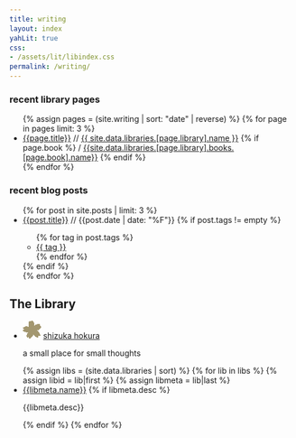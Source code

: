 ```yaml
---
title: writing
layout: index
yahLit: true
css: 
- /assets/lit/libindex.css
permalink: /writing/
---
```


<div class="latestposts">
  <h3>recent library pages</h3>
  <ul>
    {% assign pages = (site.writing | sort: "date" | reverse) %}
    {% for page in pages limit: 3 %}
    <li><a class="postlink" href="{{page.url}}">{{page.title}}</a>
      <span class="postinfo">
      // <span class="lib"><a href="/writing/{{page.library}}/">{{ site.data.libraries.[page.library].name }}</a></span>
        {% if page.book %}
        / <span class="book"><a href="/writing/{{page.library}}/#{{page.book}}">{{site.data.libraries.[page.library].books.[page.book].name}}</a></span>
        {% endif %}
      </span>
    </li>
    {% endfor %}
  </ul>
</div>

<div class="latestposts">
  <h3>recent blog posts</h3>
  <ul>
    {% for post in site.posts | limit: 3 %}
    <li><a class="postlink" href="{{post.url}}">{{post.title}}</a>
    <span class="postinfo"> // <span class="date">{{post.date | date: "%F"}}</span>
      {% if post.tags != empty %}
        <ul class="tags">
        {% for tag in post.tags %}
        <li><a href="/writing/blog/tags/#{{tag}}">{{ tag }}</a></li>
        {% endfor %}
        </ul>
      {% endif %}
    </span>
    </li>
    {% endfor %}
  </ul>
</div>

<div class="libindex">
    <h2>The Library</h2>
    <ul>
      <li>
        <img src="/assets/lit/icon-sakura_x32.png" class="floatleft noborder" />
        <a class="liblink" href="/writing/blog/">shizuka hokura</a>
        <p class="libinfo">a small place for small thoughts</p>
      </li>
      {% assign libs = (site.data.libraries | sort) %}
      {% for lib in libs %}
      {% assign libid = lib|first %}
      {% assign libmeta = lib|last %}
      <li>
        <i class="fa fa-book"></i>
        <a class="liblink" href="/writing/{{libid}}/">{{libmeta.name}}</a>
        {% if libmeta.desc %}
          <p class="libinfo">{{libmeta.desc}}</p>
        {% endif %}
      {% endfor %}
    </ul>
</div>
